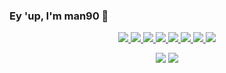 ### Ey 'up, I'm man90 🥭
  
<p align="center">
  <a href="https://github.com/facebook/react">
    <img src="https://img.shields.io/badge/-React-black?style=for-the-badge&logo=react">
  </a>
  <a href="https://github.com/vuejs/vue">
    <img src="https://img.shields.io/badge/-Vue-black?style=for-the-badge&logo=vue-dot-js">
  </a>
  <a href="https://github.com/nodejs/node">
    <img src="https://img.shields.io/badge/-Node-black?style=for-the-badge&logo=node-dot-js">
  </a>
  <a href="https://github.com/golang/go">
    <img src="https://img.shields.io/badge/-Go-black?style=for-the-badge&logo=go">
  </a>
  <a href="https://github.com/postgres/postgres">
    <img src="https://img.shields.io/badge/-SQL-black?style=for-the-badge&logo=postgresql">
  </a>
  <a href="https://github.com/mongodb/mongo">
    <img src="https://img.shields.io/badge/-MongoDB-black?style=for-the-badge&logo=mongodb">
  </a>
  <a href="https://github.com/gentoo/gentoo">
    <img src="https://img.shields.io/badge/-Gentoo Linux-black?style=for-the-badge&logo=gentoo">
  </a>
  <a href="https://github.com/VSCodium/vscodium">
    <img src="https://img.shields.io/badge/-VSCodium-black?style=for-the-badge&logo=visual-studio-code">
  </a>
</p>

<p align="center">
  <img src="https://github-readme-stats.vercel.app/api?username=octoman90&show_icons=true&theme=radical">
  <img src="https://github-readme-stats.vercel.app/api/top-langs/?username=octoman90&layout=compact&theme=radical&langs_count=8">
</p>
